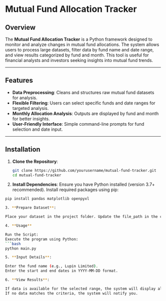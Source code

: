# Mutual Fund Allocation Tracker

## Overview

The **Mutual Fund Allocation Tracker** is a Python framework designed to monitor and analyze changes in mutual fund allocations. The system allows users to process large datasets, filter data by fund name and date range, and view results categorized by fund and month. This tool is useful for financial analysts and investors seeking insights into mutual fund trends.

---

## Features

- **Data Preprocessing**: Cleans and structures raw mutual fund datasets for analysis.
- **Flexible Filtering**: Users can select specific funds and date ranges for targeted analysis.
- **Monthly Allocation Analysis**: Outputs are displayed by fund and month for better insights.
- **User-Friendly Interface**: Simple command-line prompts for fund selection and date input.

---

## Installation

1. **Clone the Repository**:  
   ```bash
   git clone https://github.com/yourusername/mutual-fund-tracker.git
   cd mutual-fund-tracker
2. **Install Dependencies**:
  Ensure you have Python installed (version 3.7+ recommended). Install required packages using pip:

  ```bash
  pip install pandas matplotlib openpyxl

3. **Prepare Dataset**:

  Place your dataset in the project folder. Update the file_path in the code to point to your dataset file.

4. **Usage**

  Run the Script:
  Execute the program using Python:
  ```bash
  python main.py

5. **Input Details**:

  Enter the fund name (e.g., Lupin Limited).
  Enter the start and end dates in YYYY-MM-DD format.

6. **View Results**:

  If data is available for the selected range, the system will display allocation details by fund and month.
  If no data matches the criteria, the system will notify you.